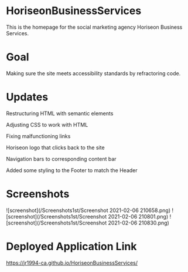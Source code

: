 # HoriseonBusinessServices

This is the homepage for the social marketing agency Horiseon Business Services. 

# Goal

Making sure the site meets accessibility standards by refractoring code.

# Updates

Restructuring HTML with semantic elements 

Adjusting CSS to work with HTML 

Fixing malfunctioning links

Horiseon logo that clicks back to the site

Navigation bars to corresponding content bar

Added some styling to the Footer to match the Header

# Screenshots 

![screenshot](/Screenshots1st/Screenshot 2021-02-06 210658.png)
![screenshot](/Screenshots1st/Screenshot 2021-02-06 210801.png)
![screenshot](/Screenshots1st/Screenshot 2021-02-06 210830.png)



# Deployed Application Link

https://jr1994-ca.github.io/HoriseonBusinessServices/
